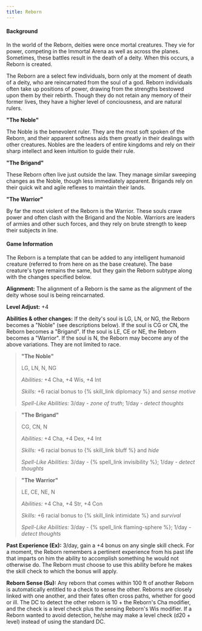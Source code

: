 ```yaml
---
title: Reborn
---
```


<h4>Background</h4>

In the world of the Reborn, deities were once mortal creatures. They vie for power, competing in the Immortal Arena as well as across the planes. Sometimes, these battles result in the death of a deity. When this occurs, a Reborn is created.

The Reborn are a select few individuals, born only at the moment of death of a deity, who are reincarnated from the soul of a god. Reborn individuals often take up positions of power, drawing from the strengths bestowed upon them by their rebirth. Though they do not retain any memory of their former lives, they have a higher level of conciousness, and are natural rulers.

**"The Noble"**

The Noble is the benevolent ruler. They are the most soft spoken of the Reborn, and their apparent softness aids them greatly in their dealings with other creatures. Nobles are the leaders of entire kingdoms and rely on their sharp intellect and keen intuition to guide their rule.

**"The Brigand"**

These Reborn often live just outside the law. They manage similar sweeping changes as the Noble, though less immediately apparent. Brigands rely on their quick wit and agile reflexes to maintain their lands.

**"The Warrior"**

By far the most violent of the Reborn is the Warrior. These souls crave power and often clash with the Brigand and the Noble. Warriors are leaders of armies and other such forces, and they rely on brute strength to keep their subjects in line.

<h4>Game Information</h4>

The Reborn is a template that can be added to any intelligent humanoid creature (referred to from here on as the base creature). The base creature's type remains the same, but they gain the Reborn subtype along with the changes specified below.

**Alignment:** The alignment of a Reborn is the same as the alignment of the deity whose soul is being reincarnated.

**Level Adjust:** +4

**Abilities &amp; other changes:** If the deity's soul is LG, LN, or NG, the Reborn becomes a "Noble" (see descriptions below). If the soul is CG or CN, the Reborn becomes a "Brigand". If the soul is LE, CE or NE, the Reborn becomes a "Warrior". If the soul is N, the Reborn may become any of the above variations. They are not limited to race.

> **"The Noble"**
>
> LG, LN, N, NG
>
> _Abilities:_ +4 Cha, +4 Wis, +4 Int
>
> _Skills:_ +6 racial bonus to {% skill_link diplomacy %} and _sense motive_
>
> _Spell-Like Abilities:_ 3/day - _zone of truth_; 1/day - _detect thoughts_

> **"The Brigand"**
>
> CG, CN, N
>
> _Abilities:_ +4 Cha, +4 Dex, +4 Int
>
> _Skills:_ +6 racial bonus to {% skill_link bluff %} and _hide_
>
> _Spell-Like Abilities:_ 3/day - {% spell_link invisibility %}; 1/day - _detect thoughts_

> **"The Warrior"**
>
> LE, CE, NE, N
>
> _Abilities:_ +4 Cha, +4 Str, +4 Con
>
> _Skills:_ +6 racial bonus to {% skill_link intimidate %} and _survival_
>
> _Spell-Like Abilities:_ 3/day - {% spell_link flaming-sphere %}; 1/day - _detect thoughts_

**Past Experience (Ex):** 3/day, gain a +4 bonus on any single skill check. For a moment, the Reborn remembers a pertinent experience from his past life that imparts on him the ability to accomplish something he would not otherwise do. The Reborn must choose to use this ability before he makes the skill check to which the bonus will apply.

**Reborn Sense (Su):** Any reborn that comes within 100 ft of another Reborn is automatically entitled to a check to sense the other. Reborns are closely linked with one another, and their fates often cross paths, whether for good or ill. The DC to detect the other reborn is 10 + the Reborn's Cha modifier, and the check is a level check plus the sensing Reborn's Wis modifier. If a Reborn wanted to avoid detection, he/she may make a level check (d20 + level) instead of using the standard DC.